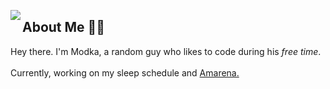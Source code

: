 <a href="https://discord.com/users/944986926400811008"><img align="left" src="https://lanyard-profile-readme.vercel.app/api/944986926400811008?bg=1a2026&borderRadius=20px&idleMessage=Probably%20doing%20something%20else..."/></a>

## About Me 🐱‍👤
Hey there. I'm Modka, a random guy who likes to code during his _free time_. <br/><br/>Currently, working on my sleep schedule and [Amarena.](https://github.com/modkavartini/Amarena)
